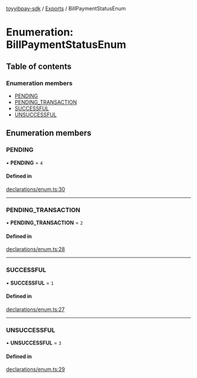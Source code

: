 [toyyibpay-sdk](../README.md) / [Exports](../modules.md) / BillPaymentStatusEnum

# Enumeration: BillPaymentStatusEnum

## Table of contents

### Enumeration members

- [PENDING](BillPaymentStatusEnum.md#pending)
- [PENDING\_TRANSACTION](BillPaymentStatusEnum.md#pending_transaction)
- [SUCCESSFUL](BillPaymentStatusEnum.md#successful)
- [UNSUCCESSFUL](BillPaymentStatusEnum.md#unsuccessful)

## Enumeration members

### PENDING

• **PENDING** = `4`

#### Defined in

[declarations/enum.ts:30](https://github.com/fadhilx/toyyibpay-sdk-js/blob/7872f63/src/declarations/enum.ts#L30)

___

### PENDING\_TRANSACTION

• **PENDING\_TRANSACTION** = `2`

#### Defined in

[declarations/enum.ts:28](https://github.com/fadhilx/toyyibpay-sdk-js/blob/7872f63/src/declarations/enum.ts#L28)

___

### SUCCESSFUL

• **SUCCESSFUL** = `1`

#### Defined in

[declarations/enum.ts:27](https://github.com/fadhilx/toyyibpay-sdk-js/blob/7872f63/src/declarations/enum.ts#L27)

___

### UNSUCCESSFUL

• **UNSUCCESSFUL** = `3`

#### Defined in

[declarations/enum.ts:29](https://github.com/fadhilx/toyyibpay-sdk-js/blob/7872f63/src/declarations/enum.ts#L29)
